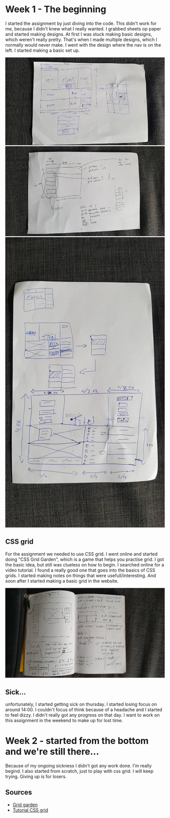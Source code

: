 # Week 1 - The beginning
I started the assignment by just diving into the code. This didn't work for me, because I didn't knew what I really wanted. I grabbed sheets op paper and started making designs. At first I was stuck making basic designs, which weren't really pretty. That's when I made multiple designs, which I normally would never make. I went with the design where the nav is on the left. I started making a basic set up.

![First design][week1design1]
![Third design][week1design3]
![Secondond design][week1design2]


## CSS grid
For the assignment we needed to use CSS grid. I went online and started doing "CSS Grid Garden", which is a game that helps you practise grid. I got the basic idea, but still was clueless on how to begin. I searched online for a video tutorial. I found a really good one that goes into the basics of CSS grids. I started making notes on things that were usefull/interesting. And soon after I started making a basic grid in the website.

![Video notes][week1videonote1]

## Sick...
unfortunately, I started getting sick on thursday. I started losing focus on around 14:00. I couldn't focus of think because of a headache and I started to feel dizzy. I didn't really got any progress on that day. I want to work on this assignment in the weekend to make up for lost time.

# Week 2 - started from the bottom and we're still there...
Because of my ongoing sickness I didn't got any work done. I'm really begind. I also started from scratch, just to play with css grid. I will keep trying. Giving up is for losers.

[week1design1]: week1design1.jpg
[week1design2]: week1design2.jpg
[week1design3]: week1design3.jpg
[week1videonote1]: week1videonote1.jpg

## Sources
* [Grid garden](http://cssgridgarden.com/)
* [Tutorial CSS grid](https://www.youtube.com/watch?v=HgwCeNVPlo0)
 
